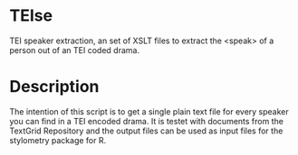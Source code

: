 TEIse
=====

TEI speaker extraction, an set of XSLT files to extract the &lt;speak&gt; of a person out of an TEI coded drama.

Description
===

The intention of this script is to get a single plain text file for every speaker you can find in a TEI encoded drama. It is testet with documents from the TextGrid Repository and the output files can be used as input files for the stylometry package for R.
